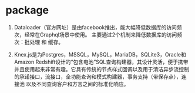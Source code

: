 # package
1. Dataloader（官方网址）是由facebook推出，能大幅降低数据库的访问频次，经常在Graphql场景中使用。
主要通过2个机制来降低数据库的访问频次：批处理 和 缓存。

2. Knex.js是为Postgres，MSSQL，MySQL，MariaDB，SQLite3，Oracle和Amazon Redshift设计的“包含电池”SQL查询构建器，其设计灵活，便于携带并且使用起来非常有趣。它具有传统的节点样式回调以及用于清洁异步流控制的承诺接口，流接口，全功能查询和模式构建器，事务支持（带保存点），连接池 以及不同查询客户和方言之间的标准化响应。
